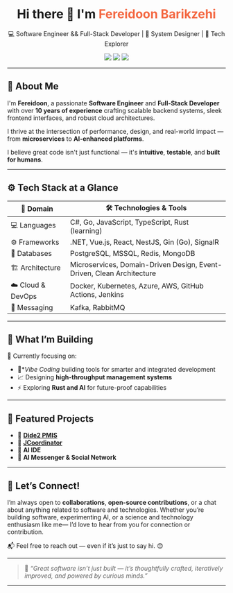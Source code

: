 <h1 align="center">Hi there 👋 I'm <span style="color:#f46842;">Fereidoon Barikzehi</span></h1>

<p align="center">
  💻 Software Engineer && Full-Stack Developer | 🧠 System Designer | 🚀 Tech Explorer  
</p>

<p align="center">
  <a href="mailto:f.barikzehi.dev@gmail.com"><img src="https://img.shields.io/badge/Email-Drop%20Me%20a%20Line-red?style=for-the-badge&logo=gmail&logoColor=white" /></a>
  <a href="https://t.me/fbarikzehi"><img src="https://img.shields.io/badge/Telegram-Chat%20with%20me-0088cc?style=for-the-badge&logo=telegram&logoColor=white" /></a>
  <a href="https://linkedin.com/in/fbarikzehi"><img src="https://img.shields.io/badge/LinkedIn-Let's%20Connect-blue?style=for-the-badge&logo=linkedin&logoColor=white" /></a>
</p>

---

## 🧠 About Me

I'm **Fereidoon**, a passionate **Software Engineer** and **Full-Stack Developer** with over **10 years of experience** crafting scalable backend systems, sleek frontend interfaces, and robust cloud architectures.  

I thrive at the intersection of performance, design, and real-world impact — from **microservices** to **AI-enhanced platforms**.

I believe great code isn't just functional — it's **intuitive**, **testable**, and **built for humans**.

---

## ⚙️ Tech Stack at a Glance

| 🔧 Domain         | 🛠️ Technologies & Tools                                                                 |
|------------------|-------------------------------------------------------------------------------------------|
| 💻 Languages      | C#, Go, JavaScript, TypeScript, Rust (learning)                                           |
| ⚙️ Frameworks     | .NET, Vue.js, React, NestJS, Gin (Go), SignalR                                            |
| 💾 Databases      | PostgreSQL, MSSQL, Redis, MongoDB                                                         |
| 🏗 Architecture   | Microservices, Domain-Driven Design, Event-Driven, Clean Architecture                     |
| ☁️ Cloud & DevOps | Docker, Kubernetes, Azure, AWS, GitHub Actions, Jenkins                                   |
| 📡 Messaging      | Kafka, RabbitMQ                                                                           |

---

## 🚀 What I’m Building

🔭 Currently focusing on:
- 🔌**Vibe Coding* building tools for smarter and integrated development 
- 📈 Designing **high-throughput management systems**  
- ⚡ Exploring **Rust and AI** for future-proof capabilities  

---

## 📌 Featured Projects
- 🔹 [**Dide2 PMIS**](https://github.com/dide2)
- 🔹 [**JCoordinator**](https://github.com/jcoordinator) 
- 🔹 **AI IDE** 
- 🔹 **AI Messenger & Social Network** 

---

## 🤝 Let’s Connect!

I’m always open to **collaborations**, **open-source contributions**, or a chat about anything related to software and technologies. Whether you’re building software, experimenting AI, or a science and technology enthusiasm like me— I’d love to hear from you for connection or contribution.

📬 Feel free to reach out — even if it’s just to say hi. 😊

---

> 💬 *“Great software isn’t just built — it’s thoughtfully crafted, iteratively improved, and powered by curious minds.”*

---

